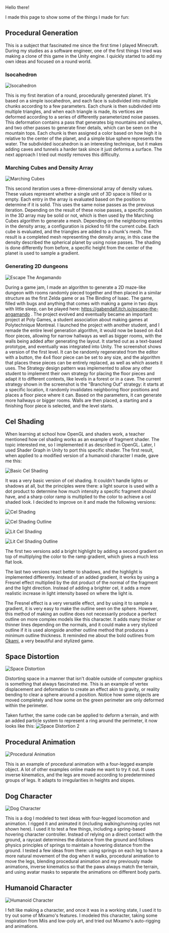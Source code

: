 Hello there!

I made this page to show some of the things I made for fun:

## Procedural Generation

This is a subject that fascinated me since the first time I played Minecraft. During my studies as a software engineer, one of the first things I tried was making a clone of this game in the Unity engine. I quickly started to add my own ideas and focused on a round world.

### Isocahedron
![Isocahedron](https://github.com/gabrielpaquette98/Samples/blob/main/assets/IsocahedronV1.gif)

This is my first iteration of a round, procedurally generated planet. It's based on a simple isocahedron, and each face is subdivided into multiple chunks according to a few parameters. Each chunk is then subdivided into multiple triangles, and when each triangle is made, its vertices are deformed according to a series of differently parameterized noise passes. This deformation contains a pass that generates big mountains and valleys, and two other passes to generate finer details, which can be seen on the mountain tops. Each chunk is then assigned a color based on how high it is relative to the center of the planet, and a simple blue sphere represents the water. The subdivided isocahedron is an interesting technique, but it makes adding caves and tunnels a harder task since it just deforms a surface. The next approach I tried out mostly removes this difficulty.

### Marching Cubes and Density Array
![Marching Cubes](https://github.com/gabrielpaquette98/Samples/blob/main/assets/ShadedMarchingCubes.gif)

This second iteration uses a three-dimensional array of density values. These values represent whether a single unit of 3D space is filled or is empty. Each entry in the array is evaluated based on the position to determine if it is solid. This uses the same noise passes as the previous iteration. Depending on the result of these noise passes, a specific position in the 3D array may be solid or not, which is then used by the Marching Cubes algorithm to generate a mesh. Depending on the neighboring entries in the density array, a configuration is picked to fill the current cube. Each cube is evaluated, and the triangles are added to a chunk's mesh. The result is a completed mesh representing the density array, in this case the density described the spherical planet by using noise passes. The shading is done differently from before, a specific height from the center of the planet is used to sample a gradient.


### Generating 2D dungeons

![Escape The Angamando](https://github.com/gabrielpaquette98/Samples/blob/main/assets/EscapeTheAngamando.png)

During a game jam, I made an algorithm to generate a 2D maze-like dungeon with rooms randomly pieced together and then placed in a similar structure as the first Zelda game or as The Binding of Isaac. The game, filled with bugs and anything that comes with making a game in two days with little sleep, can be played here: https://gabendalf.itch.io/escape-the-angamando . The project evolved and eventually became an important project at Poly Games, a student association about making games at Polytechnique Montreal. I launched the project with another student, and I remade the entire level generation algorithm, it would now be based on 4x4 floor pieces, allowing for narrow hallways as well as bigger rooms, with the walls being added after generating the layout. It started out as a text-based prototype, and eventually was integrated into Unity. The screenshot shows a version of the first level. It can be randomly regenerated from the editor with a button, the 4x4 floor piece can be set to any size, and the algorithm that places these pieces can be entirely replaced, as well as which assets it uses. The Strategy design pattern was implemented to allow any other student to implement their own strategy for placing the floor pieces and adapt it to different contexts, like levels in a forest or in a cave. The current strategy shown in the screenshot is the "Branching Out" strategy: it starts at a specific location, it randomly invalidates neighboring floor positions and places a floor piece where it can. Based on the parameters, it can generate more hallways or bigger rooms. Walls are then placed, a starting and a finishing floor piece is selected, and the level starts.


## Cel Shading

When learning at school how OpenGL and shaders work, a teacher mentioned how cel shading works as an example of fragment shader. The topic interested me, so I implemented it as described in OpenGL. Later, I used Shader Graph in Unity to port this specific shader. The first result, when applied to a modified version of a humanoid character I made, gave me this:

![Basic Cel Shading](https://github.com/gabrielpaquette98/Samples/blob/main/assets/CelShading-StraightToShaderGraph.png)

It was a very basic version of cel shading. It couldn't handle lights or shadows at all, but the principles were there: a light source is used with a dot product to determine how much intensity a specific fragment should have, and a sharp color ramp is multiplied to the color to achieve a cel shaded look. I decided to improve on it and made the following versions:

![Cel Shading](https://github.com/gabrielpaquette98/Samples/blob/main/assets/CelShading.png)

![Cel Shading Outline](https://github.com/gabrielpaquette98/Samples/blob/main/assets/CelShadingLined.png)

![Lit Cel Shading](https://github.com/gabrielpaquette98/Samples/blob/main/assets/CelShadingLit.png)

![Lit Cel Shading Outline](https://github.com/gabrielpaquette98/Samples/blob/main/assets/CelShadingLitLined.png)

The first two versions add a bright highlight by adding a second gradient on top of multiplying the color to the ramp gradient, which gives a much less flat look.

The last two versions react better to shadows, and the highlight is implemented differently. Instead of an added gradient, it works by using a Fresnel effect multiplied by the dot product of the normal of the fragment and the light direction. Instead of adding a brighter cel, it adds a more realistic increase in light intensity based on where the light is.  

The Fresnel effect is a very versatile effect, and by using it to sample a gradient, it is very easy to make the outline seen on the sphere. However, this method of making an outline does not necessarily produce a perfect outline on more complex models like this character. It adds many thicker or thinner lines depending on the normals, and it could make a very stylized outline if it is used alongside another outline method that produces a minimum outline thickness. It reminded me about the bold outlines from [Okami](https://www.gamehype.co.uk/wp-content/uploads/2017/09/okami-hd-1280x640.jpg), a very beautiful and stylized game.

## Space Distortion
![Space Distortion](https://github.com/gabrielpaquette98/Samples/blob/main/assets/SpaceDistortion.gif)

Distorting space in a manner that isn't doable outside of computer graphics is something that always fascinated me. This is an example of vertex displacement and deformation to create an effect akin to gravity, or reality bending to clear a sphere around a position. Notice how some objects are moved completely and how some on the green perimeter are only deformed within the perimeter. 

Taken further, the same code can be applied to deform a terrain, and with an added particle system to represent a ring around the perimeter, it now looks like this:
![Space Distortion 2](https://github.com/gabrielpaquette98/Samples/blob/main/assets/SpaceDistortion2.gif)

## Procedural Animation
![Procedural Animation](https://github.com/gabrielpaquette98/Samples/blob/main/assets/ProceduralAnimation.gif)

This is an example of procedural animation with a four-legged example object. A lot of other examples online made me want to try it out. It uses inverse kinematics, and the legs are moved according to predetermined groups of legs. It adapts to irregularities in heights and slopes. 

## Dog Character
![Dog Character](https://github.com/gabrielpaquette98/Samples/blob/main/assets/Dog.gif)

This is a dog I modeled to test ideas with four-legged locomotion and animation. I rigged it and animated it (including walking/running cycles not shown here). I used it to test a few things, including a spring-based hovering character controller. Instead of relying on a direct contact with the ground, a raycast determines the distance from the ground and follows physics principles of springs to maintain a hovering distance from the ground. I tested a few ideas from there: using springs on each leg to have a more natural movement of the dog when it walks, procedural animation to move the legs, blending procedural animation and my previously made animations, inverse kinematics so that the paws always match the terrain, and using avatar masks to separate the animations on different body parts.

## Humanoid Character
![Humanoid Character](https://github.com/gabrielpaquette98/Samples/blob/main/assets/CharacterA.gif)

I felt like making a character, and once it was in a working state, I used it to try out some of Mixamo's features. I modeled this character, taking some inspiration from Miis and low-poly art, and tried out Mixamo's auto-rigging and animations.  

